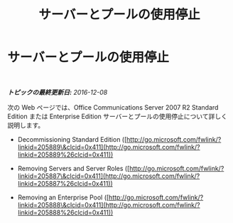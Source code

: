 ﻿---
title: サーバーとプールの使用停止
TOCTitle: サーバーとプールの使用停止
ms:assetid: 83bb222c-03f8-46ec-a54d-f80d00dfced2
ms:mtpsurl: https://technet.microsoft.com/ja-jp/library/JJ205053(v=OCS.15)
ms:contentKeyID: 48272752
ms.date: 12/10/2016
mtps_version: v=OCS.15
ms.translationtype: HT
---

# サーバーとプールの使用停止

 

_**トピックの最終更新日:** 2016-12-08_

次の Web ページでは、Office Communications Server 2007 R2 Standard Edition または Enterprise Edition サーバーとプールの使用停止について詳しく説明します。

  - Decommissioning Standard Edition ([http://go.microsoft.com/fwlink/?linkid=205889\&clcid=0x411](http://go.microsoft.com/fwlink/?linkid=205889%26clcid=0x411))

  - Removing Servers and Server Roles ([http://go.microsoft.com/fwlink/?linkid=205887\&clcid=0x411](http://go.microsoft.com/fwlink/?linkid=205887%26clcid=0x411))

  - Removing an Enterprise Pool ([http://go.microsoft.com/fwlink/?linkid=205888\&clcid=0x411](http://go.microsoft.com/fwlink/?linkid=205888%26clcid=0x411))

